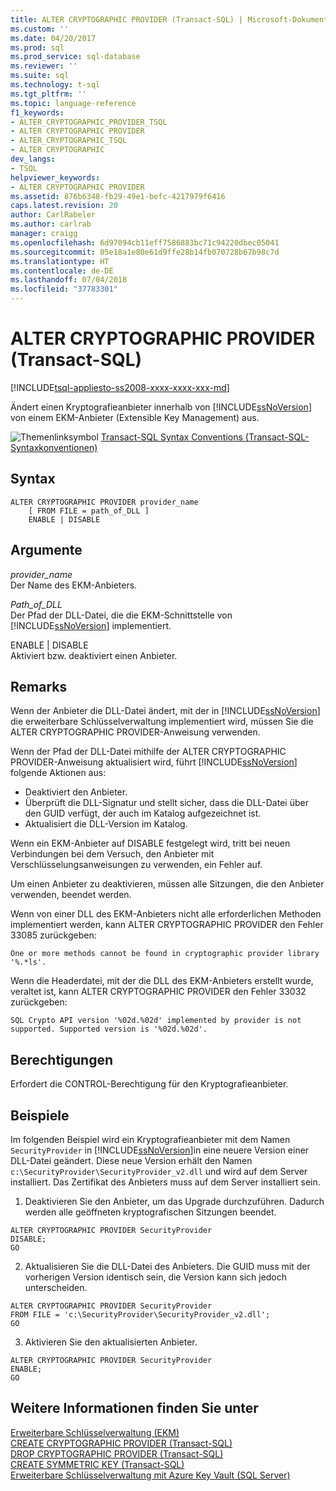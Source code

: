 ```yaml
---
title: ALTER CRYPTOGRAPHIC PROVIDER (Transact-SQL) | Microsoft-Dokumentation
ms.custom: ''
ms.date: 04/20/2017
ms.prod: sql
ms.prod_service: sql-database
ms.reviewer: ''
ms.suite: sql
ms.technology: t-sql
ms.tgt_pltfrm: ''
ms.topic: language-reference
f1_keywords:
- ALTER_CRYPTOGRAPHIC_PROVIDER_TSQL
- ALTER CRYPTOGRAPHIC PROVIDER
- ALTER_CRYPTOGRAPHIC_TSQL
- ALTER CRYPTOGRAPHIC
dev_langs:
- TSQL
helpviewer_keywords:
- ALTER CRYPTOGRAPHIC PROVIDER
ms.assetid: 876b6348-fb29-49e1-befc-4217979f6416
caps.latest.revision: 20
author: CarlRabeler
ms.author: carlrab
manager: craigg
ms.openlocfilehash: 6d97094cb11eff7586883bc71c94220dbec05041
ms.sourcegitcommit: 05e18a1e80e61d9ffe28b14fb070728b67b98c7d
ms.translationtype: HT
ms.contentlocale: de-DE
ms.lasthandoff: 07/04/2018
ms.locfileid: "37783301"
---
```

# <a name="alter-cryptographic-provider-transact-sql"></a>ALTER CRYPTOGRAPHIC PROVIDER (Transact-SQL)
[!INCLUDE[tsql-appliesto-ss2008-xxxx-xxxx-xxx-md](../../includes/tsql-appliesto-ss2008-xxxx-xxxx-xxx-md.md)]

  Ändert einen Kryptografieanbieter innerhalb von [!INCLUDE[ssNoVersion](../../includes/ssnoversion-md.md)] von einem EKM-Anbieter (Extensible Key Management) aus.  
  
 ![Themenlinksymbol](../../database-engine/configure-windows/media/topic-link.gif "Topic link icon") [Transact-SQL Syntax Conventions (Transact-SQL-Syntaxkonventionen)](../../t-sql/language-elements/transact-sql-syntax-conventions-transact-sql.md)  
  
## <a name="syntax"></a>Syntax  
  
```  
ALTER CRYPTOGRAPHIC PROVIDER provider_name   
    [ FROM FILE = path_of_DLL ]  
    ENABLE | DISABLE  
```  
  
## <a name="arguments"></a>Argumente  
 *provider_name*  
 Der Name des EKM-Anbieters.  
  
 *Path_of_DLL*  
 Der Pfad der DLL-Datei, die die EKM-Schnittstelle von [!INCLUDE[ssNoVersion](../../includes/ssnoversion-md.md)] implementiert.  
  
 ENABLE | DISABLE  
 Aktiviert bzw. deaktiviert einen Anbieter.  
  
## <a name="remarks"></a>Remarks  
 Wenn der Anbieter die DLL-Datei ändert, mit der in [!INCLUDE[ssNoVersion](../../includes/ssnoversion-md.md)] die erweiterbare Schlüsselverwaltung implementiert wird, müssen Sie die ALTER CRYPTOGRAPHIC PROVIDER-Anweisung verwenden.  
  
 Wenn der Pfad der DLL-Datei mithilfe der ALTER CRYPTOGRAPHIC PROVIDER-Anweisung aktualisiert wird, führt [!INCLUDE[ssNoVersion](../../includes/ssnoversion-md.md)] folgende Aktionen aus:  
-   Deaktiviert den Anbieter.  
-   Überprüft die DLL-Signatur und stellt sicher, dass die DLL-Datei über den GUID verfügt, der auch im Katalog aufgezeichnet ist.  
-   Aktualisiert die DLL-Version im Katalog.  
  

Wenn ein EKM-Anbieter auf DISABLE festgelegt wird, tritt bei neuen Verbindungen bei dem Versuch, den Anbieter mit Verschlüsselungsanweisungen zu verwenden, ein Fehler auf.  
  
Um einen Anbieter zu deaktivieren, müssen alle Sitzungen, die den Anbieter verwenden, beendet werden.  
  
Wenn von einer DLL des EKM-Anbieters nicht alle erforderlichen Methoden implementiert werden, kann ALTER CRYPTOGRAPHIC PROVIDER den Fehler 33085 zurückgeben:  
  
 `One or more methods cannot be found in cryptographic provider library '%.*ls'.`  
  
Wenn die Headerdatei, mit der die DLL des EKM-Anbieters erstellt wurde, veraltet ist, kann ALTER CRYPTOGRAPHIC PROVIDER den Fehler 33032 zurückgeben:  
  
 `SQL Crypto API version '%02d.%02d' implemented by provider is not supported. Supported version is '%02d.%02d'.`  
  
## <a name="permissions"></a>Berechtigungen  
 Erfordert die CONTROL-Berechtigung für den Kryptografieanbieter.  
  
## <a name="examples"></a>Beispiele  
 Im folgenden Beispiel wird ein Kryptografieanbieter mit dem Namen `SecurityProvider` in [!INCLUDE[ssNoVersion](../../includes/ssnoversion-md.md)]in eine neuere Version einer DLL-Datei geändert. Diese neue Version erhält den Namen `c:\SecurityProvider\SecurityProvider_v2.dll` und wird auf dem Server installiert. Das Zertifikat des Anbieters muss auf dem Server installiert sein.  
  
1. Deaktivieren Sie den Anbieter, um das Upgrade durchzuführen. Dadurch werden alle geöffneten kryptografischen Sitzungen beendet.  
```  
ALTER CRYPTOGRAPHIC PROVIDER SecurityProvider   
DISABLE;  
GO  
```  

2. Aktualisieren Sie die DLL-Datei des Anbieters. Die GUID muss mit der vorherigen Version identisch sein, die Version kann sich jedoch unterscheiden.  
```  
ALTER CRYPTOGRAPHIC PROVIDER SecurityProvider  
FROM FILE = 'c:\SecurityProvider\SecurityProvider_v2.dll';  
GO  
```  

3. Aktivieren Sie den aktualisierten Anbieter.   
```  
ALTER CRYPTOGRAPHIC PROVIDER SecurityProvider   
ENABLE;  
GO  
```  
  
## <a name="see-also"></a>Weitere Informationen finden Sie unter  
 [Erweiterbare Schlüsselverwaltung &#40;EKM&#41;](../../relational-databases/security/encryption/extensible-key-management-ekm.md)   
 [CREATE CRYPTOGRAPHIC PROVIDER &#40;Transact-SQL&#41;](../../t-sql/statements/create-cryptographic-provider-transact-sql.md)   
 [DROP CRYPTOGRAPHIC PROVIDER &#40;Transact-SQL&#41;](../../t-sql/statements/drop-cryptographic-provider-transact-sql.md)   
 [CREATE SYMMETRIC KEY &#40;Transact-SQL&#41;](../../t-sql/statements/create-symmetric-key-transact-sql.md)   
 [Erweiterbare Schlüsselverwaltung mit Azure Key Vault &#40;SQL Server&#41;](../../relational-databases/security/encryption/extensible-key-management-using-azure-key-vault-sql-server.md)  
  
  

